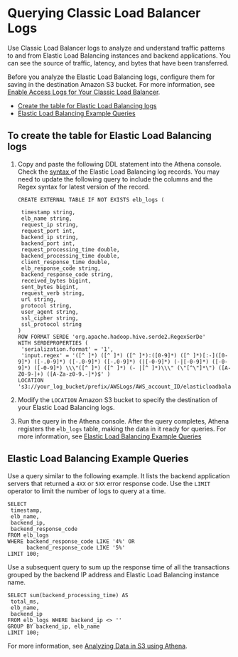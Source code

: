 # Querying Classic Load Balancer Logs<a name="elasticloadbalancer-classic-logs"></a>

Use Classic Load Balancer logs to analyze and understand traffic patterns to and from Elastic Load Balancing instances and backend applications\. You can see the source of traffic, latency, and bytes that have been transferred\.

Before you analyze the Elastic Load Balancing logs, configure them for saving in the destination Amazon S3 bucket\. For more information, see [Enable Access Logs for Your Classic Load Balancer](https://docs.aws.amazon.com/elasticloadbalancing/latest/classic/enable-access-logs.html)\.
+ [Create the table for Elastic Load Balancing logs](#create-elb-table)
+ [Elastic Load Balancing Example Queries](#query-elb-classic-example)

## To create the table for Elastic Load Balancing logs<a name="create-elb-table"></a>

1. Copy and paste the following DDL statement into the Athena console\. Check the [syntax ](https://docs.aws.amazon.com/elasticloadbalancing/latest/classic/access-log-collection.html#access-log-entry-format) of the Elastic Load Balancing log records\. You may need to update the following query to include the columns and the Regex syntax for latest version of the record\. 

   ```
   CREATE EXTERNAL TABLE IF NOT EXISTS elb_logs (
    
    timestamp string,
    elb_name string,
    request_ip string,
    request_port int,
    backend_ip string,
    backend_port int,
    request_processing_time double,
    backend_processing_time double,
    client_response_time double,
    elb_response_code string,
    backend_response_code string,
    received_bytes bigint,
    sent_bytes bigint,
    request_verb string,
    url string,
    protocol string,
    user_agent string,
    ssl_cipher string,
    ssl_protocol string
   )
   ROW FORMAT SERDE 'org.apache.hadoop.hive.serde2.RegexSerDe'
   WITH SERDEPROPERTIES (
    'serialization.format' = '1',
    'input.regex' = '([^ ]*) ([^ ]*) ([^ ]*):([0-9]*) ([^ ]*)[:-]([0-9]*) ([-.0-9]*) ([-.0-9]*) ([-.0-9]*) (|[-0-9]*) (-|[-0-9]*) ([-0-9]*) ([-0-9]*) \\\"([^ ]*) ([^ ]*) (- |[^ ]*)\\\" (\"[^\"]*\") ([A-Z0-9-]+) ([A-Za-z0-9.-]*)$' )
   LOCATION 's3://your_log_bucket/prefix/AWSLogs/AWS_account_ID/elasticloadbalancing/'
   ```

1. Modify the `LOCATION` Amazon S3 bucket to specify the destination of your Elastic Load Balancing logs\.

1. Run the query in the Athena console\. After the query completes, Athena registers the `elb_logs` table, making the data in it ready for queries\. For more information, see [Elastic Load Balancing Example Queries](#query-elb-classic-example)

## Elastic Load Balancing Example Queries<a name="query-elb-classic-example"></a>

Use a query similar to the following example\. It lists the backend application servers that returned a `4XX` or `5XX` error response code\. Use the `LIMIT` operator to limit the number of logs to query at a time\.

```
SELECT
 timestamp,
 elb_name,
 backend_ip,
 backend_response_code
FROM elb_logs
WHERE backend_response_code LIKE '4%' OR
      backend_response_code LIKE '5%'
LIMIT 100;
```

Use a subsequent query to sum up the response time of all the transactions grouped by the backend IP address and Elastic Load Balancing instance name\.

```
SELECT sum(backend_processing_time) AS
 total_ms,
 elb_name,
 backend_ip
FROM elb_logs WHERE backend_ip <> ''
GROUP BY backend_ip, elb_name
LIMIT 100;
```

For more information, see [Analyzing Data in S3 using Athena](http://aws.amazon.com/blogs/big-data/analyzing-data-in-s3-using-amazon-athena/)\.
